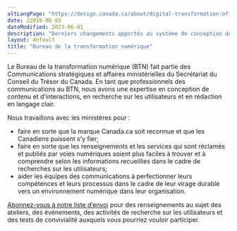 ```yaml
---
altLangPage: "https://design.canada.ca/about/digital-transformation-office.md"
date: 22018-08-03
dateModified: 2023-06-01
description: "Derniers changements apportés au système de conception de Canada.ca."
layout: default
title: "Bureau de la transformation numérique"
---
```

<p>Le Bureau de la transformation numérique (BTN) fait partie des Communications stratégiques et affaires ministérielles du Secrétariat du Conseil du Trésor du Canada. En tant que professionnels des communications au BTN, nous avons une expertise en conception de contenu et d’interactions, en recherche sur les utilisateurs et en rédaction en langage clair.</p>
<p>Nous travaillons avec les ministères pour&nbsp;:</p>
<ul>
  <li>faire en sorte que la marque Canada.ca soit reconnue et que les Canadiens puissent s’y fier;</li>
  <li>faire en sorte que les renseignements et les services qui sont réclamés et publiés par voies numériques soient plus faciles à trouver et à comprendre selon les informations recueillies dans le cadre de recherches sur les utilisateurs;</li>
  <li>aider les équipes des communications à perfectionner leurs compétences et leurs processus dans le cadre de leur virage durable vers un environnement numérique dans leur organisation.</li>
</ul>
<p><a href="{{ site.blog.cs }}/pages/inscrire.html">Abonnez-vous à notre liste d’envoi</a> pour des renseignements au sujet des ateliers, des événements, des activités de recherche sur les utilisateurs et des tests de convivialité auxquels vous pourriez vouloir participer.</p>
